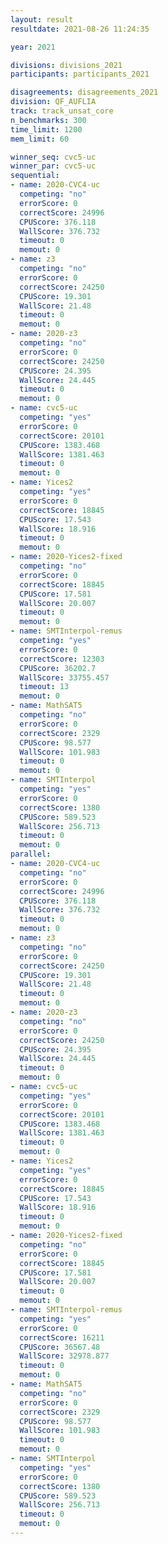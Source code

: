```yaml
---
layout: result
resultdate: 2021-08-26 11:24:35

year: 2021

divisions: divisions_2021
participants: participants_2021

disagreements: disagreements_2021
division: QF_AUFLIA
track: track_unsat_core
n_benchmarks: 300
time_limit: 1200
mem_limit: 60

winner_seq: cvc5-uc
winner_par: cvc5-uc
sequential:
- name: 2020-CVC4-uc
  competing: "no"
  errorScore: 0
  correctScore: 24996
  CPUScore: 376.118
  WallScore: 376.732
  timeout: 0
  memout: 0
- name: z3
  competing: "no"
  errorScore: 0
  correctScore: 24250
  CPUScore: 19.301
  WallScore: 21.48
  timeout: 0
  memout: 0
- name: 2020-z3
  competing: "no"
  errorScore: 0
  correctScore: 24250
  CPUScore: 24.395
  WallScore: 24.445
  timeout: 0
  memout: 0
- name: cvc5-uc
  competing: "yes"
  errorScore: 0
  correctScore: 20101
  CPUScore: 1383.468
  WallScore: 1381.463
  timeout: 0
  memout: 0
- name: Yices2
  competing: "yes"
  errorScore: 0
  correctScore: 18845
  CPUScore: 17.543
  WallScore: 18.916
  timeout: 0
  memout: 0
- name: 2020-Yices2-fixed
  competing: "no"
  errorScore: 0
  correctScore: 18845
  CPUScore: 17.581
  WallScore: 20.007
  timeout: 0
  memout: 0
- name: SMTInterpol-remus
  competing: "yes"
  errorScore: 0
  correctScore: 12303
  CPUScore: 36202.7
  WallScore: 33755.457
  timeout: 13
  memout: 0
- name: MathSAT5
  competing: "no"
  errorScore: 0
  correctScore: 2329
  CPUScore: 98.577
  WallScore: 101.983
  timeout: 0
  memout: 0
- name: SMTInterpol
  competing: "yes"
  errorScore: 0
  correctScore: 1380
  CPUScore: 589.523
  WallScore: 256.713
  timeout: 0
  memout: 0
parallel:
- name: 2020-CVC4-uc
  competing: "no"
  errorScore: 0
  correctScore: 24996
  CPUScore: 376.118
  WallScore: 376.732
  timeout: 0
  memout: 0
- name: z3
  competing: "no"
  errorScore: 0
  correctScore: 24250
  CPUScore: 19.301
  WallScore: 21.48
  timeout: 0
  memout: 0
- name: 2020-z3
  competing: "no"
  errorScore: 0
  correctScore: 24250
  CPUScore: 24.395
  WallScore: 24.445
  timeout: 0
  memout: 0
- name: cvc5-uc
  competing: "yes"
  errorScore: 0
  correctScore: 20101
  CPUScore: 1383.468
  WallScore: 1381.463
  timeout: 0
  memout: 0
- name: Yices2
  competing: "yes"
  errorScore: 0
  correctScore: 18845
  CPUScore: 17.543
  WallScore: 18.916
  timeout: 0
  memout: 0
- name: 2020-Yices2-fixed
  competing: "no"
  errorScore: 0
  correctScore: 18845
  CPUScore: 17.581
  WallScore: 20.007
  timeout: 0
  memout: 0
- name: SMTInterpol-remus
  competing: "yes"
  errorScore: 0
  correctScore: 16211
  CPUScore: 36567.48
  WallScore: 32978.877
  timeout: 0
  memout: 0
- name: MathSAT5
  competing: "no"
  errorScore: 0
  correctScore: 2329
  CPUScore: 98.577
  WallScore: 101.983
  timeout: 0
  memout: 0
- name: SMTInterpol
  competing: "yes"
  errorScore: 0
  correctScore: 1380
  CPUScore: 589.523
  WallScore: 256.713
  timeout: 0
  memout: 0
---
```

